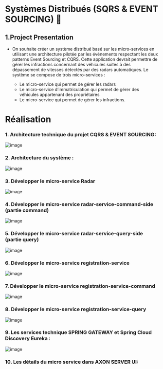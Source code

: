 # Systèmes Distribués (SQRS & EVENT SOURCING) :blue_car:

## 1.Project Presentation
 * On souhaite créer un système distribué basé sur les micro-services en utilisant une architecture pilotée
par les événements respectant les deux patterns Event Sourcing et CQRS. Cette application devrait
permettre de gérer les infractions concernant des véhicules suites à des dépassement de vitesses
détectés par des radars automatiques. Le système se compose de trois micro-services :

    - Le micro-service qui permet de gérer les radars
    - Le micro-service d’immatriculation qui permet de gérer des véhicules appartenant des propriétaires
    - Le micro-service qui permet de gérer les infractions.

# Réalisation

### 1.	Architecture technique du projet CQRS & EVENT SOURCING:

![image](https://user-images.githubusercontent.com/70094556/209481234-212efa14-1251-4e29-8447-2485ac4f9f83.png)

### 2. Architecture du système :  

![image](https://user-images.githubusercontent.com/70094556/209481386-fdee71ee-e572-4795-a23a-e7268f1d5f13.png)

### 3. Développer le micro-service Radar 
 
![image](https://user-images.githubusercontent.com/70094556/209481485-0a2693b0-b4fb-45f9-a36d-9264113c2fdc.png)

### 4. Développer le micro-service radar-service-command-side (partie command)

![image](https://user-images.githubusercontent.com/70094556/209481530-8e3e5a3d-a6ac-4c9c-b09a-46b38f8d8850.png)

### 5. Développer le micro-service radar-service-query-side (partie query)

![image](https://user-images.githubusercontent.com/70094556/209481557-17b77071-34ef-49e9-85ae-7e042f6da1f2.png)

### 6. Développer le micro-service registration-service

![image](https://user-images.githubusercontent.com/70094556/209481636-0988e9c1-c2a1-4bbf-ac34-6b5bccbdac96.png)

### 7. Développer le micro-service registration-service-command

![image](https://user-images.githubusercontent.com/70094556/209481680-d73d1a70-089a-489c-b8d0-e9ae912921af.png)

### 8. Développer le micro-service registration-service-query

![image](https://user-images.githubusercontent.com/70094556/209481700-4f8db52b-94ba-40ff-a6ec-8ce770136b44.png)

### 9. Les services technique SPRING GATEWAY et Spring Cloud Discovery Eureka :

![image](https://user-images.githubusercontent.com/70094556/209481768-ca4ecb4a-b1b7-4907-bf84-eaeb50eeb089.png)

### 10. Les détails du micro service dans AXON SERVER UI:



